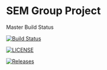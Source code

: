# SEM Group Project

Master Build Status 

[![Build Status](https://travis-ci.org/GregorKelly/SEM-Group-Project.svg?branch=master)](https://travis-ci.org/GregorKelly/SEM-Group-Project)

[![LICENSE](https://img.shields.io/github/license/GregorKelly/SEM-Group-Project.svg?style=flat-square)](https://github.com/GregorKelly/SEM-Group-Project/blob/master/LICENSE)

[![Releases](https://img.shields.io/github/release/GregorKelly/SEM-Group-Project/all.svg?style=flat-square)](https://github.com/GregorKelly/SEM-Group-Project/releases)